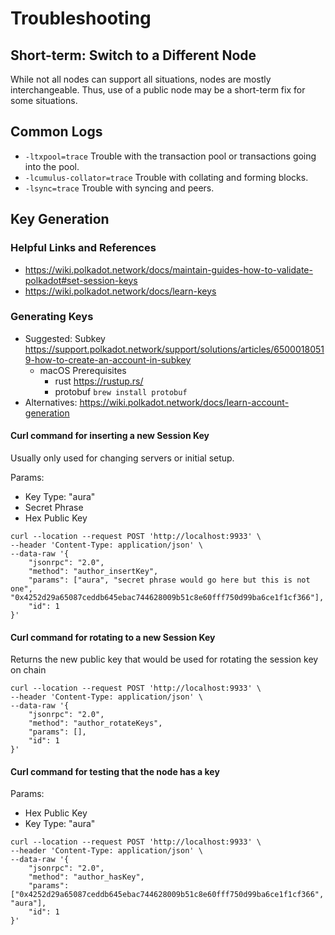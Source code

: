 # Troubleshooting

## Short-term: Switch to a Different Node

While not all nodes can support all situations, nodes are mostly interchangeable.
Thus, use of a public node may be a short-term fix for some situations.

## Common Logs

- `-ltxpool=trace` Trouble with the transaction pool or transactions going into the pool.
- `-lcumulus-collator=trace` Trouble with collating and forming blocks.
- `-lsync=trace` Trouble with syncing and peers.

## Key Generation

### Helpful Links and References

- https://wiki.polkadot.network/docs/maintain-guides-how-to-validate-polkadot#set-session-keys
- https://wiki.polkadot.network/docs/learn-keys

### Generating Keys

- Suggested: Subkey https://support.polkadot.network/support/solutions/articles/65000180519-how-to-create-an-account-in-subkey
  - macOS Prerequisites
    - rust https://rustup.rs/
    - protobuf `brew install protobuf`
- Alternatives: https://wiki.polkadot.network/docs/learn-account-generation

#### Curl command for inserting a new Session Key

Usually only used for changing servers or initial setup.

Params:

- Key Type: "aura"
- Secret Phrase
- Hex Public Key

```
curl --location --request POST 'http://localhost:9933' \
--header 'Content-Type: application/json' \
--data-raw '{
    "jsonrpc": "2.0",
    "method": "author_insertKey",
    "params": ["aura", "secret phrase would go here but this is not one", "0x4252d29a65087ceddb645ebac744628009b51c8e60fff750d99ba6ce1f1cf366"],
    "id": 1
}'
```

#### Curl command for rotating to a new Session Key

Returns the new public key that would be used for rotating the session key on chain

```
curl --location --request POST 'http://localhost:9933' \
--header 'Content-Type: application/json' \
--data-raw '{
    "jsonrpc": "2.0",
    "method": "author_rotateKeys",
    "params": [],
    "id": 1
}'
```

#### Curl command for testing that the node has a key

Params:

- Hex Public Key
- Key Type: "aura"

```
curl --location --request POST 'http://localhost:9933' \
--header 'Content-Type: application/json' \
--data-raw '{
    "jsonrpc": "2.0",
    "method": "author_hasKey",
    "params": ["0x4252d29a65087ceddb645ebac744628009b51c8e60fff750d99ba6ce1f1cf366", "aura"],
    "id": 1
}'
```
